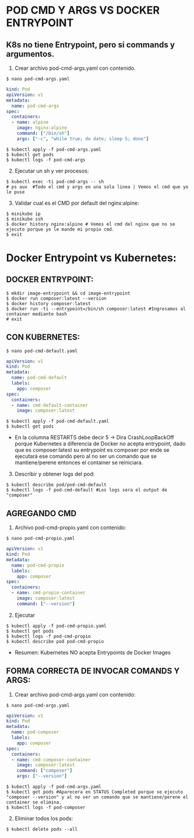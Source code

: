 # POD CMD Y ARGS VS DOCKER ENTRYPOINT

## K8s no tiene Entrypoint, pero si commands y argumentos.

1. Crear archivo pod-cmd-args.yaml con contenido.

```console
$ nano pod-cmd-args.yaml
```

```yaml
kind: Pod
apiVersion: v1
metadata:
  name: pod-cmd-args
spec:
  containers:
  - name: alpine
    image: nginx:alpine
    command: ["/bin/sh"]
    args: ["-c", "while true; do date; sleep 5; done"]
```

```console
$ kubectl apply -f pod-cmd-args.yaml
$ kubectl get pods
$ kubectl logs -f pod-cmd-args
```
2. Ejecutar un sh y ver procesos: 

```console
$ kubectl exec -ti pod-cmd-args -- sh
# ps aux  #Todo el cmd y args en una sola linea | Vemos el cmd que yo le puse
```

3. Validar cual es el CMD por default del nginx:alpine:

```console
$ minikube ip
$ minikube ssh
$ docker history nginx:alpine # Vemos el cmd del nginx que no se ejecuto porque yo le mande mi propio cmd.
$ exit
```

# Docker Entrypoint vs Kubernetes:

##  DOCKER ENTRYPOINT:

```console
$ mkdir image-entrypoint && cd image-entrypoint
$ docker run composer:latest --version 
$ docker history composer:latest 
$ docker run -ti --entrypoint=/bin/sh composer:latest #Ingresamos al container mediante bash
# exit
```

## CON KUBERNETES:

```console
$ nano pod-cmd-default.yaml
```

```yaml
apiVersion: v1
kind: Pod
metadata:
  name: pod-cmd-default
  labels:
    app: composer
spec:
  containers:
  - name: cmd-default-container
    image: composer:latest
```

```console
$ kubectl apply -f pod-cmd-default.yaml
$ kubectl get pods
```

- En la columna RESTARTS debe decir 5 -> Dira CrashLoopBackOff porque Kubernetes a diferencia de Docker no acepta entrypoint, dado que es composer:latest su entrypoint es composer por ende se ejecutará ese comando pero al no ser un comando que se mantiene/perene entonces el container se reiniciara.

3. Describir y obtener logs del pod:

```console
$ kubectl describe pod/pod-cmd-default
$ kubectl logs -f pod-cmd-default #Los logs sera el output de "composer"
```

## AGREGANDO CMD

1. Archivo pod-cmd-propio.yaml con contenido:

```console
$ nano pod-cmd-propio.yaml
```

```yaml
apiVersion: v1
kind: Pod
metadata:
  name: pod-cmd-propio
  labels:
    app: composer
spec:
  containers:
  - name: cmd-propio-container
    image: composer:latest
    command: ["--version"]
```

2. Ejecutar

```console
$ kubectl apply -f pod-cmd-propio.yaml
$ kubectl get pods
$ kubectl logs -f pod-cmd-propio
$ kubectl describe pod pod-cmd-propio
```

- Resumen: Kubernetes NO acepta Entrypoints de Docker Images

## FORMA CORRECTA DE INVOCAR COMANDS Y ARGS:

1. Crear archivo pod-cmd-args.yaml con contenido:

```console
$ nano pod-cmd-args.yaml
```

```yaml
apiVersion: v1
kind: Pod
metadata:
  name: pod-composer
  labels:
    app: composer
spec:
  containers:
  - name: cmd-composer-container
    image: composer:latest
    command: ["composer"]
    args: ["--version"]
```

```console
$ kubectl apply -f pod-cmd-args.yaml
$ kubectl get pods #Aparecera en STATUS Completed porque se ejecuto "composer --version" y al no ser un comando que se mantiene/perene el container se elimina.
$ kubectl logs -f pod-composer
```

2. Eliminar todos los pods:

```console
$ kubectl delete pods --all
```